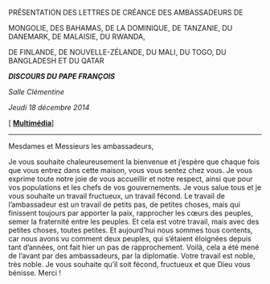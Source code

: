 PRÉSENTATION DES LETTRES DE CRÉANCE DES AMBASSADEURS DE

MONGOLIE, DES BAHAMAS, DE LA DOMINIQUE, DE TANZANIE, DU DANEMARK, DE MALAISIE, DU RWANDA,

DE FINLANDE, DE NOUVELLE-ZÉLANDE, DU MALI, DU TOGO, DU BANGLADESH ET DU QATAR

***DISCOURS DU PAPE FRANÇOIS***

*Salle Clémentine*

*Jeudi 18 décembre 2014*

[ **[Multimédia](http://w2.vatican.va/content/francesco/fr/events/event.dir.html/content/vaticanevents/fr/2014/12/18/ambasciatori.html)**]

* * *

Mesdames et Messieurs les ambassadeurs,

Je vous souhaite chaleureusement la bienvenue et j’espère que chaque fois que vous entrez dans cette maison, vous vous sentez chez vous. Je vous exprime toute notre joie de vous accueillir et notre respect, ainsi que pour vos populations et les chefs de vos gouvernements. Je vous salue tous et je vous souhaite un travail fructueux, un travail fécond. Le travail de l’ambassadeur est un travail de petits pas, de petites choses, mais qui finissent toujours par apporter la paix, rapprocher les cœurs des peuples, semer la fraternité entre les peuples. Et cela est votre travail, mais avec des petites choses, toutes petites. Et aujourd’hui nous sommes tous contents, car nous avons vu comment deux peuples, qui s’étaient éloignées depuis tant d’années, ont fait hier un pas de rapprochement. Voilà, cela a été mené de l’avant par des ambassadeurs, par la diplomatie. Votre travail est noble, très noble. Je vous souhaite qu’il soit fécond, fructueux et que Dieu vous bénisse. Merci !
